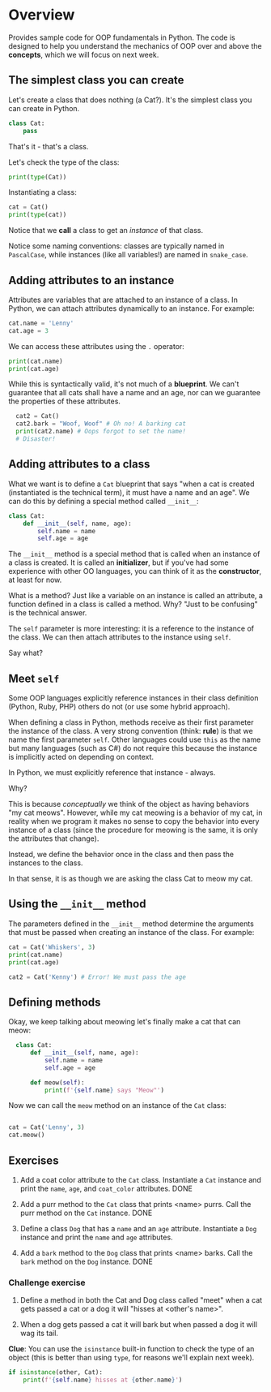 # Overview

Provides sample code for OOP fundamentals in Python. The code is designed to help you understand the mechanics of OOP over and above the **concepts**, which we will focus on next week.

## The simplest class you can create

Let's create a class that does nothing (a Cat?). It's the simplest class you can create in Python.

```python
class Cat:
    pass
```

That's it - that's a class.

Let's check the type of the class:

```python
print(type(Cat))
```

Instantiating a class:

```python
cat = Cat()
print(type(cat))
```

Notice that we **call** a class to get an _instance_ of that class.

Notice some naming conventions: classes are typically named in `PascalCase`, while instances (like all variables!) are named in `snake_case`.

## Adding attributes to an instance

Attributes are variables that are attached to an instance of a class. In Python, we can attach attributes dynamically to an instance. For example:

```python
cat.name = 'Lenny'
cat.age = 3
```

We can access these attributes using the `.` operator:

```python
print(cat.name)
print(cat.age)
```

While this is syntactically valid, it's not much of a **blueprint**. We can't guarantee that all cats shall have a name and an age, nor can we guarantee the properties of these attributes.

```python
  cat2 = Cat()
  cat2.bark = "Woof, Woof" # Oh no! A barking cat
  print(cat2.name) # Oops forgot to set the name!
  # Disaster!
```

## Adding attributes to a class

What we want is to define a `Cat` blueprint that says "when a cat is created (instantiated is the technical term), it must have a name and an age". We can do this by defining a special method called `__init__`:

```python
class Cat:
    def __init__(self, name, age):
        self.name = name
        self.age = age
```

The `__init__` method is a special method that is called when an instance of a class is created. It is called an **initializer**, but if you've had some experience with other OO languages, you can think of it as the **constructor**, at least for now.

What is a method? Just like a variable on an instance is called an attribute, a function defined in a class is called a method. Why? "Just to be confusing" is the technical answer.

The `self` parameter is more interesting: it is a reference to the instance of the class. We can then attach attributes to the instance using `self`.

Say what?

## Meet `self`

Some OOP languages explicitly reference instances in their class definition (Python, Ruby, PHP) others do not (or use some hybrid approach).

When defining a class in Python, methods receive as their first parameter the instance of the class. A very strong convention (think: **rule**) is that we name the first parameter `self`. Other languages could use `this` as the name but many languages (such as C#) do not require this because the instance is implicitly acted on depending on context.

In Python, we must explicitly reference that instance - always.

Why?

This is because _conceptually_ we think of the object as having behaviors "my cat meows". However, while my cat meowing is a behavior of my cat, in reality when we program it makes no sense to copy the behavior into every instance of a class (since the procedure for meowing is the same, it is only the attributes that change).

Instead, we define the behavior once in the class and then pass the instances to the class.

In that sense, it is as though we are asking the class Cat to meow my cat.

## Using the `__init__` method

The parameters defined in the `__init__` method determine the arguments that must be passed when creating an instance of the class. For example:

```python
cat = Cat('Whiskers', 3)
print(cat.name)
print(cat.age)

cat2 = Cat('Kenny') # Error! We must pass the age
```

## Defining methods

Okay, we keep talking about meowing let's finally make a cat that can meow:

```python
  class Cat:
      def __init__(self, name, age):
          self.name = name
          self.age = age

      def meow(self):
          print(f'{self.name} says "Meow"')
```

Now we can call the `meow` method on an instance of the `Cat` class:

```python

cat = Cat('Lenny', 3)
cat.meow()
```

## Exercises

1. Add a coat color attribute to the `Cat` class. Instantiate a `Cat` instance and print the `name`, `age`, and `coat_color` attributes.
DONE
2. Add a purr method to the `Cat` class that prints &lt;name&gt; purrs. Call the purr method on the `Cat` instance.
DONE
3. Define a class `Dog` that has a `name` and an `age` attribute. Instantiate a `Dog` instance and print the `name` and `age` attributes.

4. Add a `bark` method to the `Dog` class that prints &lt;name&gt; barks. Call the `bark` method on the `Dog` instance.
DONE
### Challenge exercise

1. Define a method in both the Cat and Dog class called "meet" when a cat gets passed a cat or a dog it will "hisses at &lt;other's name&gt;".

2. When a dog gets passed a cat it will bark but when passed a dog it will wag its tail.

**Clue**: You can use the `isinstance` built-in function to check the type of an object (this is better than using `type`, for reasons we'll explain next week).

```python
if isinstance(other, Cat):
    print(f'{self.name} hisses at {other.name}')
```
